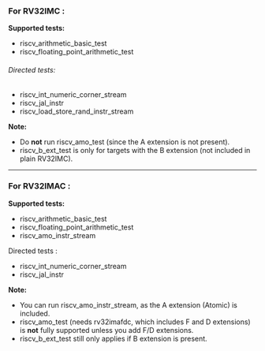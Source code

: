 ### For  **RV32IMC** :

**Supported tests:**

* riscv_arithmetic_basic_test
* riscv_floating_point_arithmetic_test

###### Directed tests:

* riscv_int_numeric_corner_stream
* riscv_jal_instr
* riscv_load_store_rand_instr_stream

**Note:**

* Do **not** run riscv_amo_test (since the A extension is not present).
* riscv_b_ext_test is only for targets with the B extension (not included in plain RV32IMC).

---

### For  **RV32IMAC** :

**Supported tests:**

* riscv_arithmetic_basic_test
* riscv_floating_point_arithmetic_test
* riscv_amo_instr_stream

Directed tests :

* riscv_int_numeric_corner_stream
* riscv_jal_instr

**Note:**

* You can run riscv_amo_instr_stream, as the A extension (Atomic) is included.
* riscv_amo_test (needs rv32imafdc, which includes F and D extensions) is **not** fully supported unless you add F/D extensions.
* riscv_b_ext_test still only applies if B extension is present.
